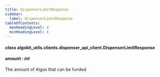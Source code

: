 ```yaml
---
title: DispenserLimitResponse
sidebar:
  label: DispenserLimitResponse
tableOfContents:
  maxHeadingLevel: 4
  minHeadingLevel: 4
---
```


#### _class_ algokit_utils.clients.dispenser_api_client.DispenserLimitResponse

#### amount _: int_

The amount of Algos that can be funded
